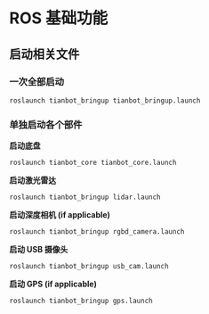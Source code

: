 # ROS 基础功能

## **启动相关文件**

### **一次全部启动**
```shell 
roslaunch tianbot_bringup tianbot_bringup.launch
```
### **单独启动各个部件**

**启动底盘**
```shell
roslaunch tianbot_core tianbot_core.launch
```

**启动激光雷达**
```shell
roslaunch tianbot_bringup lidar.launch
```

**启动深度相机 (if applicable)**
```shell
roslaunch tianbot_bringup rgbd_camera.launch
```

**启动 USB 摄像头**
```shell
roslaunch tianbot_bringup usb_cam.launch
```

**启动 GPS (if applicable)**
```shell
roslaunch tianbot_bringup gps.launch
```
